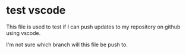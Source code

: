 # test vscode

This file is used to test if I can push updates to my repository on github using vscode.

I'm not sure which branch will this file be push to.